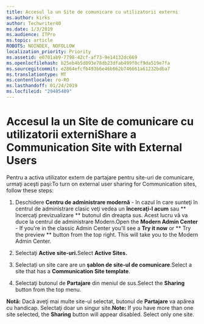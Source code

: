 ```yaml
---
title: Accesul la un Site de comunicare cu utilizatorii externi
ms.author: kirks
author: Techwriter40
ms.date: 1/3/2019
ms.audience: ITPro
ms.topic: article
ROBOTS: NOINDEX, NOFOLLOW
localization_priority: Priority
ms.assetid: e0701ab9-7798-42cf-af73-9e14132dc669
ms.openlocfilehash: b25eb4b5d093e78db23dfab499f0cf9da519e7fa
ms.sourcegitcommit: e2864efcfb493b6e46b662b746661a61232bdba7
ms.translationtype: MT
ms.contentlocale: ro-RO
ms.lasthandoff: 01/24/2019
ms.locfileid: "29485409"
---
```

# <a name="share-a-communication-site-with-external-users"></a><span data-ttu-id="e16e4-102">Accesul la un Site de comunicare cu utilizatorii externi</span><span class="sxs-lookup"><span data-stu-id="e16e4-102">Share a Communication Site with External Users</span></span>

<span data-ttu-id="e16e4-103">Pentru a activa utilizator extern de partajare pentru site-uri de comunicare, urmaţi aceşti paşi:</span><span class="sxs-lookup"><span data-stu-id="e16e4-103">To turn on external user sharing for Communication sites, follow these steps:</span></span> 
  
1. <span data-ttu-id="e16e4-p101">Deschidere **Centru de administrare modernă** - în cazul în care sunteţi în centrul de administrare clasic veţi vedea un **încercaţi-l acum** sau \*\* încercaţi previzualizare \*\* butonul din dreapta sus. Acest lucru vă va duce la centrul de administrare Modern.</span><span class="sxs-lookup"><span data-stu-id="e16e4-p101">Open the **Modern Admin Center** - If you're in the classic Admin Center you'll see a **Try it now** or \*\* Try the preview \*\* button from the top right. This will take you to the Modern Admin Center.</span></span> 
  
2. <span data-ttu-id="e16e4-106">Selectaţi **Active site-uri.**</span><span class="sxs-lookup"><span data-stu-id="e16e4-106">Select **Active Sites.**</span></span>
  
3. <span data-ttu-id="e16e4-107">Selectați un site care are un **şablon de site-ul de comunicare**.</span><span class="sxs-lookup"><span data-stu-id="e16e4-107">Select a site that has a **Communication Site template**.</span></span> 
  
4. <span data-ttu-id="e16e4-108">Selectaţi butonul de **Partajare** din meniul de sus.</span><span class="sxs-lookup"><span data-stu-id="e16e4-108">Select the **Sharing** button from the top menu.</span></span> 
  
 <span data-ttu-id="e16e4-p102">**Notă:** Dacă aveţi mai multe site-ul selectat, butonul de **Partajare** va apărea cu handicap. Selectaţi doar un singur site.</span><span class="sxs-lookup"><span data-stu-id="e16e4-p102">**Note:** If you have more than one site selected, the **Sharing** button will appear disabled. Select only one site.</span></span> 
  

